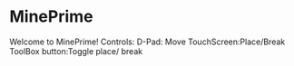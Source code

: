 # MinePrime
Welcome to MinePrime!
Controls:
D-Pad: Move
TouchScreen:Place/Break
ToolBox button:Toggle place/ break
